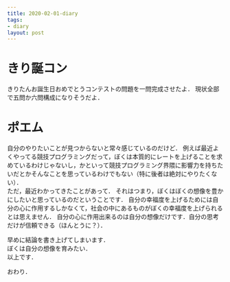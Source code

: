 ```yaml
---
title: 2020-02-01-diary
tags:
- diary
layout: post
---
```


# きり誕コン
きりたんお誕生日おめでとうコンテストの問題を一問完成させたよ．
現状全部で五問か六問構成になりそうだよ．  

<!-- more -->

# ポエム
自分のやりたいことが見つからないと常々感じているのだけど．
例えば最近よくやってる競技プログラミングだって，ぼくは本質的にレートを上げることを求めているわけじゃないし，かといって競技プログラミング界隈に影響力を持ちたいだとかそんなことを思っているわけでもない（特に後者は絶対にやりたくない）．<br>
ただ，最近わかってきたことがあって．
それはつまり，ぼくはぼくの想像を豊かにしたいと思っているのだということです．
自分の幸福度を上げるためには自分の心に作用するしかなくて，社会の中にあるものがぼくの幸福度を上げられるとは思えません．
自分の心に作用出来るのは自分の想像だけです．自分の思考だけが信頼できる（ほんとうに？）．

早めに結論を書き上げてしまいます．<br>
ぼくは自分の想像を育みたい．<br>
以上です．

おわり．
